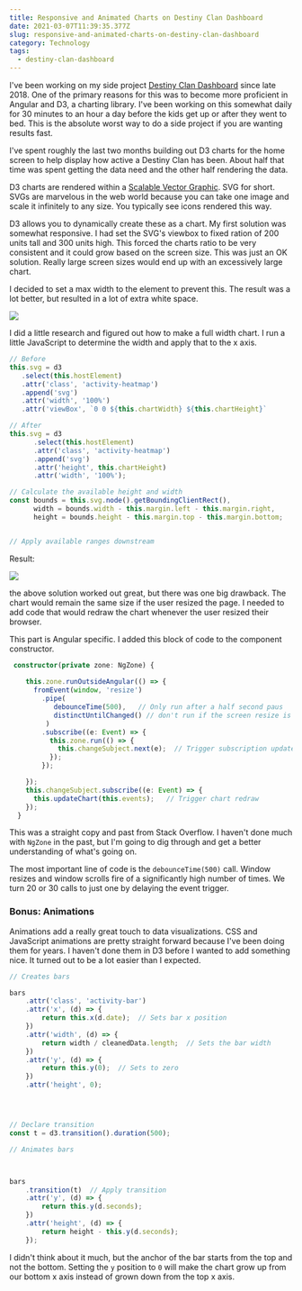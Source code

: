 ```yaml
---
title: Responsive and Animated Charts on Destiny Clan Dashboard
date: 2021-03-07T11:39:35.377Z
slug: responsive-and-animated-charts-on-destiny-clan-dashboard
category: Technology
tags:
  - destiny-clan-dashboard
---
```

I've been working on my side project [Destiny Clan Dashboard](https://destinyclandashboard.com/) since late 2018. One of the primary reasons for this was to become more proficient in Angular and D3, a charting library.  I've been working on this somewhat daily for 30 minutes to an hour a day before the kids get up or after they went to bed. This is the absolute worst way to do a side project if you are wanting results fast. 

I've spent roughly the last two months building out D3 charts for the home screen to help display how active a Destiny Clan has been.  About half that time was spent getting the data need and the other half rendering the data. 

D3 charts are rendered within a [Scalable Vector Graphic](https://developer.mozilla.org/en-US/docs/Web/SVG). SVG for short. SVGs are marvelous in the web world because you can take one image and scale it infinitely to any size.  You typically see icons rendered this way.

D3 allows you to dynamically create these as a chart.  My first solution was somewhat responsive.  I had set the SVG's viewbox to fixed ration of 200 units tall and 300 units high.  This forced the charts ratio to be very consistent and it could grow based on the screen size.  This was just an OK solution.  Really large screen sizes would end up with an excessively large chart.

I decided to set a max width to the element to prevent this. The result was a lot better, but resulted in a lot of extra white space.

![](assets/capture.png)

I did a little research and figured out how to make a full width chart.  I run a little JavaScript to determine the width and apply that to the x axis.

```typescript
// Before
this.svg = d3
   .select(this.hostElement)
   .attr('class', 'activity-heatmap')
   .append('svg')
   .attr('width', '100%')
   .attr('viewBox', `0 0 ${this.chartWidth} ${this.chartHeight}`

// After
this.svg = d3
      .select(this.hostElement)
      .attr('class', 'activity-heatmap')
      .append('svg')
      .attr('height', this.chartHeight)
      .attr('width', '100%');

// Calculate the available height and width
const bounds = this.svg.node().getBoundingClientRect(),
      width = bounds.width - this.margin.left - this.margin.right,
      height = bounds.height - this.margin.top - this.margin.bottom;


// Apply available ranges downstream
```

Result:

![](assets/responsive-chart-result.png)

the above solution worked out great, but there was one big drawback. The chart would remain the same size if the user resized the page.  I needed to add code that would redraw the chart whenever the user resized their browser.

This part is Angular specific.  I added this block of code to the component constructor.

```typescript
 constructor(private zone: NgZone) {
    
    this.zone.runOutsideAngular(() => {
      fromEvent(window, 'resize')
        .pipe(
           debounceTime(500),   // Only run after a half second paus
           distinctUntilChanged() // don't run if the screen resize is the same
         )
        .subscribe((e: Event) => {
          this.zone.run(() => {
            this.changeSubject.next(e);  // Trigger subscription update
          });
        });

    });
    this.changeSubject.subscribe((e: Event) => {
      this.updateChart(this.events);   // Trigger chart redraw
    });
  }
```

This was a straight copy and past from Stack Overflow.  I haven't done much with `NgZone` in the past, but I'm going to dig through and get a better understanding of what's going on.

The most important line of code is the `debounceTime(500)` call.  Window resizes and window scrolls fire of a significantly high number of times. We turn 20 or 30 calls to just one by delaying the event trigger. 

### Bonus: Animations

Animations add a really great touch to data visualizations. CSS and JavaScript animations are pretty straight forward because I've been doing them for years.  I haven't done them in D3 before I wanted to add something nice.  It turned out to be a lot easier than I expected.

```typescript
// Creates bars

bars
    .attr('class', 'activity-bar')
    .attr('x', (d) => {
        return this.x(d.date);  // Sets bar x position
    })
    .attr('width', (d) => {
        return width / cleanedData.length;  // Sets the bar width
    })
    .attr('y', (d) => {
        return this.y(0);  // Sets to zero
    })
    .attr('height', 0);




// Declare transition
const t = d3.transition().duration(500);

// Animates bars



bars
    .transition(t)  // Apply transition
    .attr('y', (d) => {
        return this.y(d.seconds);
    })
    .attr('height', (d) => {
        return height - this.y(d.seconds);
    });
```

I didn't think about it much, but the anchor of the bar starts from the top and not the bottom. Setting the `y` position to `0` will make the chart grow up from our bottom x axis instead of grown down from the top x axis.